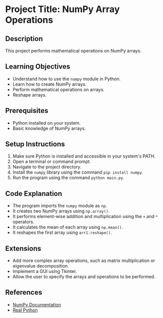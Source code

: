 # Project Title: NumPy Array Operations

## Description
This project performs mathematical operations on NumPy arrays.

## Learning Objectives
- Understand how to use the `numpy` module in Python.
- Learn how to create NumPy arrays.
- Perform mathematical operations on arrays.
- Reshape arrays.

## Prerequisites
- Python installed on your system.
- Basic knowledge of NumPy arrays.

## Setup Instructions
1.  Make sure Python is installed and accessible in your system's PATH.
2.  Open a terminal or command prompt.
3.  Navigate to the project directory.
4.  Install the `numpy` library using the command `pip install numpy`.
5.  Run the program using the command `python main.py`.

## Code Explanation
- The program imports the `numpy` module as `np`.
- It creates two NumPy arrays using `np.array()`.
- It performs element-wise addition and multiplication using the `+` and `*` operators.
- It calculates the mean of each array using `np.mean()`.
- It reshapes the first array using `arr1.reshape()`.

## Extensions
- Add more complex array operations, such as matrix multiplication or eigenvalue decomposition.
- Implement a GUI using Tkinter.
- Allow the user to specify the arrays and operations to be performed.

## References
- [NumPy Documentation](https://numpy.org/doc/)
- [Real Python](https://realpython.com/)
